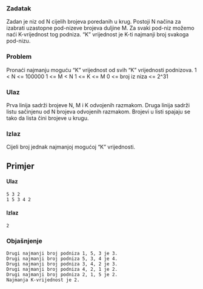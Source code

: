 ### Zadatak
Zadan je niz od N cijelih brojeva poredanih u krug.
Postoji N načina za izabrati uzastopne pod-nizeve brojeva duljine M. Za svaki pod-niz možemo naći K-vrijednost tog podniza. “K” vrijednost je K-ti najmanji broj svakoga pod-nizu.

### Problem
Pronaći najmanju moguću “K” vrijednost  od svih “K” vrijednosti podnizova.
1 < N <= 100000
1 <= M < N
1 <= K <= M
0 <= broj iz niza <= 2^31

### Ulaz
Prva linija sadrži brojeve N, M i K odvojenih razmakom.
Druga linija sadrži listu sačinjenu od N brojeva odvojenih razmakom.
Brojevi u listi spajaju se tako da lista čini brojeve u krugu.

### Izlaz
Cijeli broj jednak najmanjoj mogućoj “K” vrijednosti.

## Primjer
#### Ulaz
```
5 3 2
1 5 3 4 2
```


#### Izlaz
```
2
```


### Objašnjenje

```
Drugi najmanji broj podniza 1, 5, 3 je 3.
Drugi najmanji broj podniza 5, 3, 4 je 4.
Drugi najmanji broj podniza 3, 4, 2 je 3.
Drugi najmanji broj podniza 4, 2, 1 je 2.
Drugi najmanji broj podniza 2, 1, 5 je 2.
Najmanja K-vrijednost je 2.
```

